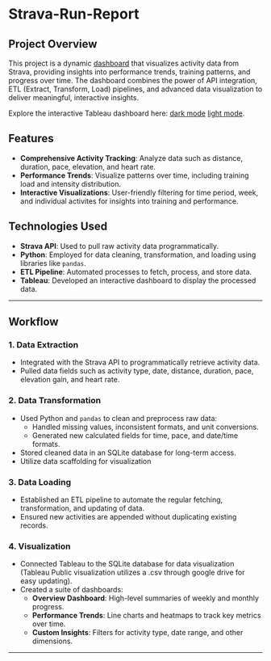 # Strava-Run-Report

## Project Overview
This project is a dynamic [dashboard](https://public.tableau.com/app/profile/peter.califano1707/viz/RunDataReportDarkMode/WeeklyDashboard) that visualizes activity data from Strava, providing insights into performance trends, training patterns, and progress over time. The dashboard combines the power of API integration, ETL (Extract, Transform, Load) pipelines, and advanced data visualization to deliver meaningful, interactive insights.

Explore the interactive Tableau dashboard here: [dark mode](https://public.tableau.com/app/profile/peter.califano1707/viz/RunDataReportDarkMode/WeeklyDashboard) [light mode](https://public.tableau.com/app/profile/peter.califano1707/viz/RunDataReportLightMode/WeeklyDashboard#1).

## Features
- **Comprehensive Activity Tracking**: Analyze data such as distance, duration, pace, elevation, and heart rate.
- **Performance Trends**: Visualize patterns over time, including training load and intensity distribution.
- **Interactive Visualizations**: User-friendly filtering for time period, week, and individual activites for insights into training and performance. 
  
## Technologies Used
- **Strava API**: Used to pull raw activity data programmatically.
- **Python**: Employed for data cleaning, transformation, and loading using libraries like `pandas`.
- **ETL Pipeline**: Automated processes to fetch, process, and store data.
- **Tableau**: Developed an interactive dashboard to display the processed data.

---

## Workflow

### 1. **Data Extraction**
   - Integrated with the Strava API to programmatically retrieve activity data.
   - Pulled data fields such as activity type, date, distance, duration, pace, elevation gain, and heart rate.

### 2. **Data Transformation**
   - Used Python and `pandas` to clean and preprocess raw data:
     - Handled missing values, inconsistent formats, and unit conversions.
     - Generated new calculated fields for time, pace, and date/time formats.
   - Stored cleaned data in an SQLite database for long-term access.
   - Utilize data scaffolding for visualization

### 3. **Data Loading**
   - Established an ETL pipeline to automate the regular fetching, transformation, and updating of data.
   - Ensured new activities are appended without duplicating existing records.

### 4. **Visualization**
   - Connected Tableau to the SQLite database for data visualization (Tableau Public visualization utilizes a .csv through google drive for easy updating).
   - Created a suite of dashboards:
     - **Overview Dashboard**: High-level summaries of weekly and monthly progress.
     - **Performance Trends**: Line charts and heatmaps to track key metrics over time.
     - **Custom Insights**: Filters for activity type, date range, and other dimensions.

---
